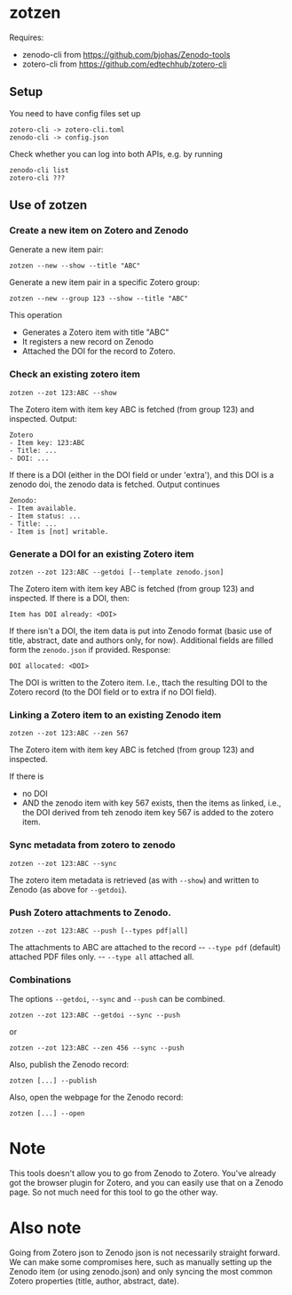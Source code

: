 # zotzen

Requires:
- zenodo-cli from https://github.com/bjohas/Zenodo-tools
- zotero-cli from https://github.com/edtechhub/zotero-cli


## Setup

You need to have config files set up
```
zotero-cli -> zotero-cli.toml
zenodo-cli -> config.json
```

Check whether you can log into both APIs, e.g. by running
```
zenodo-cli list
zotero-cli ???
```

## Use of zotzen

### Create a new item on Zotero and Zenodo
Generate a new item pair:
```
zotzen --new --show --title "ABC"
``` 
Generate a new item pair in a specific Zotero group:

```
zotzen --new --group 123 --show --title "ABC"
``` 

This operation
- Generates a Zotero item with title "ABC"
- It registers a new record on Zenodo
- Attached the DOI for the record to Zotero.

### Check an existing zotero item
```
zotzen --zot 123:ABC --show
``` 

The Zotero item with item key ABC is fetched (from group 123) and
inspected. Output:
```
Zotero
- Item key: 123:ABC
- Title: ...
- DOI: ...
```

If there is a DOI (either in the DOI field or under
'extra'), and this DOI is a zenodo doi, the zenodo data is fetched. Output continues
```
Zenodo:
- Item available.
- Item status: ...
- Title: ...
- Item is [not] writable.
```

### Generate a DOI for an existing Zotero item
```
zotzen --zot 123:ABC --getdoi [--template zenodo.json]
``` 
The Zotero item with item key ABC is fetched (from group 123) and
inspected. If there is a DOI, then:

```
Item has DOI already: <DOI>
```

If there isn't a DOI, the item data is put into Zenodo format (basic
use of title, abstract, date and authors only, for now). Additional fields are filled
form the `zenodo.json` if provided. Response:

```
DOI allocated: <DOI>
```

The DOI is written to the Zotero item. I.e., ttach the resulting DOI
to the Zotero record (to the DOI field or to extra if no DOI field).


### Linking a Zotero item to an existing Zenodo item
```
zotzen --zot 123:ABC --zen 567 
``` 
The Zotero item with item key ABC is fetched (from group 123) and
inspected.

If there is
- no DOI
- AND the zenodo item with key 567 exists,
then the items as linked, i.e., the DOI derived from teh zenodo item key 567 is added to the zotero item.


### Sync metadata from zotero to zenodo
```
zotzen --zot 123:ABC --sync
``` 

The zotero item metadata is retrieved (as with `--show`)  and written to Zenodo (as above for `--getdoi`).


### Push Zotero attachments to Zenodo.

```
zotzen --zot 123:ABC --push [--types pdf|all]
```

The attachments to ABC are attached to the record
-- `--type pdf` (default) attached PDF files only. 
-- `--type all` attached all.

### Combinations
The options `--getdoi`, `--sync` and `--push` can be combined.
```
zotzen --zot 123:ABC --getdoi --sync --push
```

or

```
zotzen --zot 123:ABC --zen 456 --sync --push
```

Also, publish the Zenodo record:

```
zotzen [...] --publish
```

Also, open the webpage for the Zenodo record:

```
zotzen [...] --open
```

# Note

This tools doesn't allow you to go from Zenodo to Zotero. You've
already got the browser plugin for Zotero, and you can easily use that
on a Zenodo page. So not much need for this tool to go the other way.

# Also note

Going from Zotero json to Zenodo json is not necessarily straight
forward. We can make some compromises here, such as manually setting
up the Zenodo item (or using zenodo.json) and only syncing the most
common Zotero properties (title, author, abstract, date).


